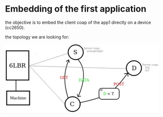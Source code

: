 # Embedding of the first application

the objective is to embed the client coap of the app1 directly on a device (cc2650).

the topology we are looking for:


![Topology](https://github.com/dynamid/youpi-6lowpan/blob/master/apps/app3/topo.jpg)
